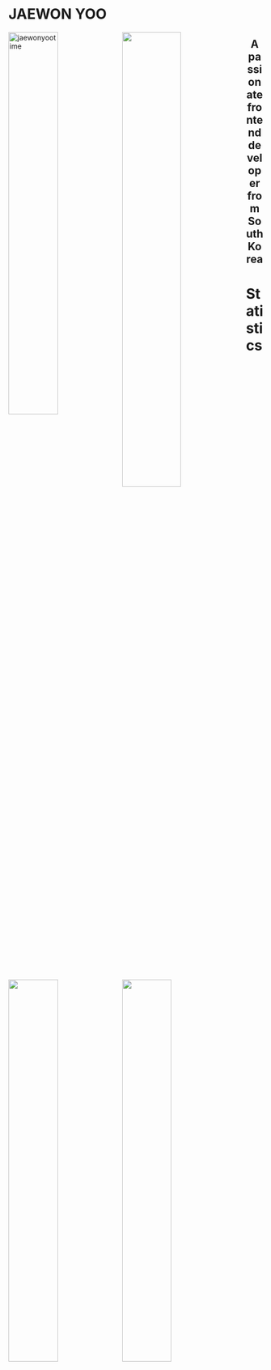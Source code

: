 <h1>JAEWON YOO </h1>

<img align="left" style="width: 44%; display: inline;" src="https://github-readme-stats.vercel.app/api/top-langs?username=jaewonyootime&show_icons=true&locale=en&layout=compact" alt="jaewonyootime" />  

<img align="left" style="width: 48%; display: inline;" src="http://mazassumnida.wtf/api/v2/generate_badge?boj=jaewonyootime"  />  

<h2 align='center'>A passionate frontend developer from South Korea</h2>

<h1>Statistics</h1> 

<img align="left" style="width: 44%; display: inline;" src="https://github-readme-stats-one-bice.vercel.app/api?username=jaewonyootime&show_icons=true&count_private=true&role=OWNER,ORGANIZATION_MEMBER,COLLABORATOR"  />  

<img align="left" style="width: 44%; display: inline;" src="https://github-readme-streak-stats.herokuapp.com?user=jaewonyootime"  />  

<br>
